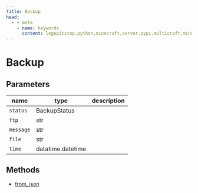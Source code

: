 ```yaml
---
title: Backup
head:
  - - meta
    - name: keywords
      content: legopitstop,python,minecraft,server,pypi,multicraft,minecraftserver,pythonpackage
---
```


# Backup

## Parameters

| name      | type              | description |
| --------- | ----------------- | ----------- |
| `status`  | BackupStatus      |             |
| `ftp`     | str               |             |
| `message` | str               |             |
| `file`    | str               |             |
| `time`    | datatime.datetime |             |

## Methods

- [from_json](#from-json)
